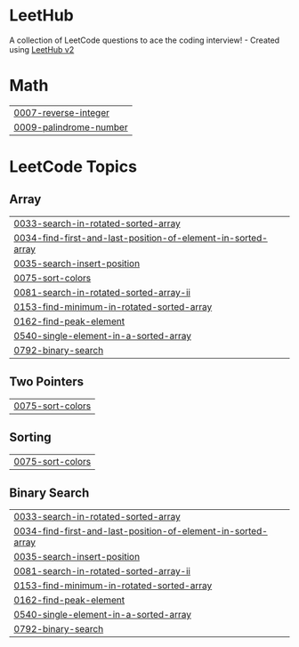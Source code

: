 # LeetHub
A collection of LeetCode questions to ace the coding interview! - Created using [LeetHub v2](https://github.com/arunbhardwaj/LeetHub-2.0)


# Math
|  |
| ------- |
| [0007-reverse-integer](https://github.com/ayush-1510/LeetHub/tree/master/0007-reverse-integer) |
| [0009-palindrome-number](https://github.com/ayush-1510/LeetHub/tree/master/0009-palindrome-number) |
<!---LeetCode Topics Start-->
# LeetCode Topics
## Array
|  |
| ------- |
| [0033-search-in-rotated-sorted-array](https://github.com/ayush-1510/LeetHub/tree/master/0033-search-in-rotated-sorted-array) |
| [0034-find-first-and-last-position-of-element-in-sorted-array](https://github.com/ayush-1510/LeetHub/tree/master/0034-find-first-and-last-position-of-element-in-sorted-array) |
| [0035-search-insert-position](https://github.com/ayush-1510/LeetHub/tree/master/0035-search-insert-position) |
| [0075-sort-colors](https://github.com/ayush-1510/LeetHub/tree/master/0075-sort-colors) |
| [0081-search-in-rotated-sorted-array-ii](https://github.com/ayush-1510/LeetHub/tree/master/0081-search-in-rotated-sorted-array-ii) |
| [0153-find-minimum-in-rotated-sorted-array](https://github.com/ayush-1510/LeetHub/tree/master/0153-find-minimum-in-rotated-sorted-array) |
| [0162-find-peak-element](https://github.com/ayush-1510/LeetHub/tree/master/0162-find-peak-element) |
| [0540-single-element-in-a-sorted-array](https://github.com/ayush-1510/LeetHub/tree/master/0540-single-element-in-a-sorted-array) |
| [0792-binary-search](https://github.com/ayush-1510/LeetHub/tree/master/0792-binary-search) |
## Two Pointers
|  |
| ------- |
| [0075-sort-colors](https://github.com/ayush-1510/LeetHub/tree/master/0075-sort-colors) |
## Sorting
|  |
| ------- |
| [0075-sort-colors](https://github.com/ayush-1510/LeetHub/tree/master/0075-sort-colors) |
## Binary Search
|  |
| ------- |
| [0033-search-in-rotated-sorted-array](https://github.com/ayush-1510/LeetHub/tree/master/0033-search-in-rotated-sorted-array) |
| [0034-find-first-and-last-position-of-element-in-sorted-array](https://github.com/ayush-1510/LeetHub/tree/master/0034-find-first-and-last-position-of-element-in-sorted-array) |
| [0035-search-insert-position](https://github.com/ayush-1510/LeetHub/tree/master/0035-search-insert-position) |
| [0081-search-in-rotated-sorted-array-ii](https://github.com/ayush-1510/LeetHub/tree/master/0081-search-in-rotated-sorted-array-ii) |
| [0153-find-minimum-in-rotated-sorted-array](https://github.com/ayush-1510/LeetHub/tree/master/0153-find-minimum-in-rotated-sorted-array) |
| [0162-find-peak-element](https://github.com/ayush-1510/LeetHub/tree/master/0162-find-peak-element) |
| [0540-single-element-in-a-sorted-array](https://github.com/ayush-1510/LeetHub/tree/master/0540-single-element-in-a-sorted-array) |
| [0792-binary-search](https://github.com/ayush-1510/LeetHub/tree/master/0792-binary-search) |
<!---LeetCode Topics End-->